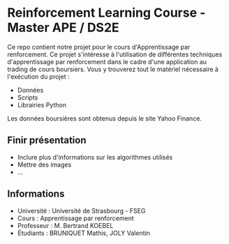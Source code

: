 # Reinforcement Learning Course - Master APE / DS2E
Ce repo contient notre projet pour le cours d'Apprentissage par renforcement. 
Ce projet s'intéresse à l'utilisation de différentes techniques d'apprentissage par renforcement dans le cadre d'une application au trading de cours boursiers. 
Vous y trouverez tout le matériel nécessaire à l'exécution du projet : 
  - Données
  - Scripts
  - Librairies Python 
  
  Les données boursières sont obtenus depuis le site Yahoo Finance.
  
  
 ## Finir présentation
  - Inclure plus d'informations sur les algorithmes utilisés
  - Mettre des images
  - ...
  
  
 ## Informations
  - Université : Université de Strasbourg - FSEG
  - Cours : Apprentissage par renforcement
  - Professeur : M. Bertrand KOEBEL
  - Étudiants : BRUNIQUET Mathis, JOLY Valentin
